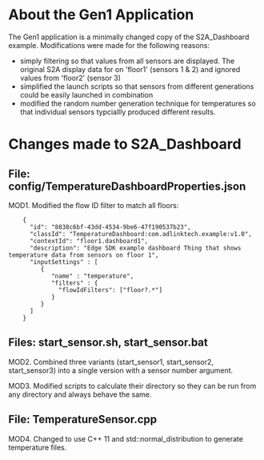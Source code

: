 # About the Gen1 Application

The Gen1 application is a minimally changed copy of the S2A_Dashboard example. Modifications were made for the following reasons:

* simply filtering so that values from all sensors are displayed. The original S2A display data for on 'floor1' (sensors 1 & 2) and ignored values from 'floor2' (sensor 3)
* simplified the launch scripts so that sensors from different generations could be easily launched in combination
* modified the random number generation technique for temperatures so that individual sensors typciallly produced different results.

# Changes made to S2A_Dashboard

## File: config/TemperatureDashboardProperties.json

MOD1. Modified the flow ID filter to match all floors:

        {
          "id": "8838c6bf-43dd-4534-9be6-47f190537b23",
          "classId": "TemperatureDashboard:com.adlinktech.example:v1.0",
          "contextId": "floor1.dashboard1",
          "description": "Edge SDK example dashboard Thing that shows temperature data from sensors on floor 1",
          "inputSettings" : [
             {
                "name" : "temperature",
                "filters" : {
                  "flowIdFilters": ["floor?.*"]
                }
             }
          ]
        }

## Files: start_sensor.sh, start_sensor.bat

MOD2. Combined three variants (start_sensor1, start_sensor2, start_sensor3) into a single version with a sensor number argument.

MOD3. Modified scripts to calculate their directory so they can be run from any directory and always behave the same.

## File: TemperatureSensor.cpp

MOD4. Changed to use C++ 11 <random> and std::normal_distribution to generate temperature files.
